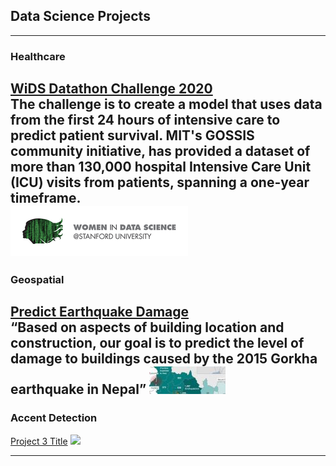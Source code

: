 ## Data Science Projects
---
### Healthcare
[WiDS Datathon Challenge 2020](https://github.com/Reshma-34/WiDS-Datathon-2020)
<br>
The challenge is to create a model that uses data from the first 24 hours of intensive care to predict patient survival. MIT's GOSSIS community initiative, has provided a dataset of more than 130,000 hospital Intensive Care Unit (ICU) visits from patients, spanning a one-year timeframe.
<br>
<img src="images/wids.png?raw=false width=200 height=100"/>
<br>
---
### Geospatial
[Predict Earthquake Damage](https://github.com/Reshma-34/Nepal-Earthquake-Damage)
<br>
“Based on aspects of building location and construction, our goal is to predict the level of damage to buildings caused by the 2015 Gorkha earthquake in Nepal”
<img src="images/nepal.jpg?raw=false"/>
<br>
---
### Accent Detection
[Project 3 Title](http://example.com/)
<img src="images/dummy_thumbnail.jpg?raw=true"/>

---
